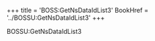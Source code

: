+++
title = 'BOSS:GetNsDataIdList3'
BookHref = '../BOSSU:GetNsDataIdList3'
+++

BOSSU:GetNsDataIdList3
